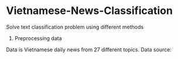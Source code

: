 # Vietnamese-News-Classification
Solve text classification problem using different methods

1. Preprocessing data

Data is Vietnamese daily news from 27 different topics.
Data source: 
